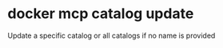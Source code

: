 # docker mcp catalog update

<!---MARKER_GEN_START-->
Update a specific catalog or all catalogs if no name is provided


<!---MARKER_GEN_END-->


